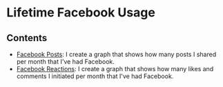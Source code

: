# Lifetime Facebook Usage

## Contents
* [Facebook Posts](Python/Facebook/'facebook_posts.py'): I create a graph that shows how many posts I shared per month that I've had Facebook.
* [Facebook Reactions](Python/Facebook/facebook_reactions.py):  I create a graph that shows how many likes and comments I initiated per month that I've had Facebook.
